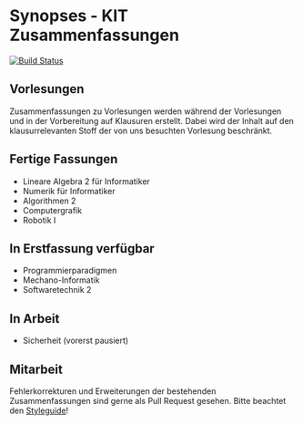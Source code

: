 # Synopses - KIT Zusammenfassungen
[![Build Status](https://travis-ci.org/Novare/synopses.svg?branch=master)](https://travis-ci.org/Novare/synopses)

## Vorlesungen
Zusammenfassungen zu Vorlesungen werden während der Vorlesungen und in der Vorbereitung auf Klausuren erstellt.
Dabei wird der Inhalt auf den klausurrelevanten Stoff der von uns besuchten Vorlesung beschränkt.

## Fertige Fassungen
* Lineare Algebra 2 für Informatiker
* Numerik für Informatiker
* Algorithmen 2
* Computergrafik
* Robotik I

## In Erstfassung verfügbar
* Programmierparadigmen
* Mechano-Informatik
* Softwaretechnik 2

## In Arbeit
* Sicherheit (vorerst pausiert)

## Mitarbeit
Fehlerkorrekturen und Erweiterungen der bestehenden Zusammenfassungen sind gerne als Pull Request gesehen. Bitte beachtet den [Styleguide](STYLEGUIDE.md)!
